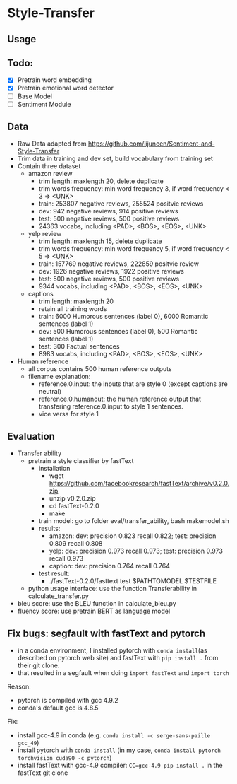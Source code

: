 # Style-Transfer## Usage## Todo:- [x] Pretrain word embedding- [x] Pretrain emotional word detector- [ ] Base Model- [ ] Sentiment Module## Data- Raw Data adapted from https://github.com/lijuncen/Sentiment-and-Style-Transfer- Trim data in training and dev set, build vocabulary from training set- Contain three dataset  - amazon review    - trim length: maxlength 20, delete duplicate    - trim words frequency: min word frequency 3, if word frequency < 3 => \<UNK\>    - train: 253807 negative reviews, 255524 positvie reviews    - dev: 942 negative reviews, 914 positive reviews    - test: 500 negative reviews, 500 positive reviews    - 24363 vocabs, including \<PAD\>, \<BOS\>, \<EOS\>, \<UNK\>  - yelp review    - trim length: maxlength 15, delete duplicate    - trim words frequency: min word frequency 5, if word frequency < 5 => \<UNK\>    - train: 157769 negative reviews, 222859 positvie review    - dev: 1926 negative reviews, 1922 positive reviews    - test: 500 negative reviews, 500 positive reviews    - 9344 vocabs, including \<PAD\>, \<BOS\>, \<EOS\>, \<UNK\>  - captions    - trim length: maxlength 20    - retain all training words    - train: 6000 Humorous sentences (label 0), 6000 Romantic sentences (label 1)    - dev: 500 Humorous sentences (label 0), 500 Romantic sentences (label 1)    - test: 300 Factual sentences    - 8983 vocabs, including \<PAD\>, \<BOS\>, \<EOS\>, \<UNK\>- Human reference  - all corpus contains 500 human reference outputs  - filename explanation:    - reference.0.input: the inputs that are style 0 (except captions are      neutral)    - reference.0.humanout: the human reference output that transfering      reference.0.input to style 1 sentences.    - vice versa for style 1## Evaluation- Transfer ability  - pretrain a style classifier by fastText    - installation      - wget https://github.com/facebookresearch/fastText/archive/v0.2.0.zip      - unzip v0.2.0.zip      - cd fastText-0.2.0      - make    - train model: go to folder eval/transfer_ability, bash makemodel.sh    - results:      - amazon: dev: precision 0.823 recall 0.822; test: precision 0.809 recall        0.808      - yelp: dev: precision 0.973 recall 0.973; test: precision 0.973 recall        0.973      - caption: dev: precision 0.764 recall 0.764    - test result:      - ./fastText-0.2.0/fasttext test $PATHTOMODEL $TESTFILE  - python usage interface: use the function Transferability in    calculate_transfer.py- bleu score: use the BLEU function in calculate_bleu.py- fluency score: use pretrain BERT as language model## Fix bugs: segfault with fastText and pytorch* in a conda environment, I installed pytorch with `conda install`(as described  on pytorch web site) and fastText with `pip install .` from their git clone.* that resulted in a segfault when doing `import fastText` and `import torch`Reason:* pytorch is compiled with gcc 4.9.2* conda's default gcc is 4.8.5Fix:* install gcc-4.9 in conda (e.g. `conda install -c serge-sans-paille gcc_49`)* install pytorch with `conda install` (in my case, `conda install pytorch torchvision cuda90 -c pytorch`)* install fastText with gcc-4.9 compiler: `CC=gcc-4.9 pip install .` in the fastText git clone